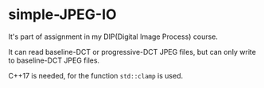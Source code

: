 # simple-JPEG-IO

It's part of assignment in my DIP(Digital Image Process) course.

It can read baseline-DCT or progressive-DCT JPEG files, but can only write to baseline-DCT JPEG files.

C++17 is needed, for the function `std::clamp` is used.

